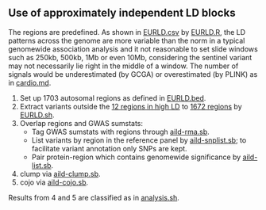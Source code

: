 ## Use of approximately independent LD blocks

The regions are predefined. As shown in [EURLD.csv](tryggve/EURLD.csv) by [EURLD.R](tryggve/EURLD.R), the LD patterns across the genome are more variable than the norm in a typical genomewide association analysis and it not reasonable to set slide windows such as 250kb, 500kb, 1Mb or even 10Mb, considering the sentinel variant may not necessarily lie right in the middle of a window. The number of signals would be underestimated (by GCGA) or overestimated (by PLINK) as in [cardio.md](cardio/cardio.md).

1. Set up 1703 autosomal regions as defined in [EURLD.bed](tryggve/EURLD.bed).
2. Extract variants outside the [12 regions in high LD](tryggve/high-LD-regions-hg19.txt) to [1672 regions](tryggve/EURLD-no-high-LD-regions-hg19.bed) by [EURLD.sh](tryggve/EURLD.sh).
3. Overlap regions and GWAS sumstats:
   * Tag GWAS sumstats with regions through [aild-rma.sb](cardio/aild-rma.sb).
   * List variants by region in the reference panel by [aild-snplist.sb](cardio/aild-snplist.sb); to facilitate variant annotation only SNPs are kept.
   * Pair protein-region which contains genomewide significance by [aild-list.sb](cardio/aild-list.sb).
4. clump via [aild-clump.sb](cardio/aild-clump.sb).
5. cojo via [aild-cojo.sb](cardio/aild-cojo.sb).

Results from 4 and 5 are classified as in [analysis.sh](tryggve/analysis.sh).
